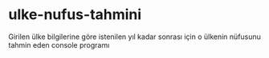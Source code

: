 # ulke-nufus-tahmini
Girilen ülke bilgilerine göre istenilen yıl kadar sonrası için o ülkenin nüfusunu tahmin eden console programı

